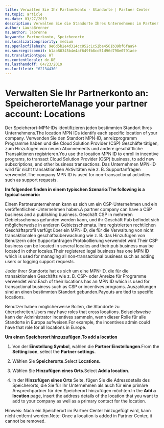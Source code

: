 ```yaml
---
title: Verwalten Sie Ihr Partnerkonto - Standorte | Partner Center
ms.topic: article
ms.date: 03/27/2019
description: Verwalten Sie die Standorte Ihres Unternehmens im Partner Center
author: LauraBrenner
ms.author: labrenne
keywords: Partnerkonto, Speicherorte
ms.localizationpriority: medium
ms.openlocfilehash: 9e6d5b2e4d314cc852c1c52ba4561b39bf6faa94
ms.sourcegitcommit: b1ab80345b4e4af649fb8cc51d96d798e0791ade
ms.translationtype: HT
ms.contentlocale: de-DE
ms.lasthandoff: 04/23/2019
ms.locfileid: "62134430"
---
```

# <a name="manage-your-partner-account-locations"></a><span data-ttu-id="dc197-104">Verwalten Sie Ihr Partnerkonto an: Speicherorte</span><span class="sxs-lookup"><span data-stu-id="dc197-104">Manage your partner account: Locations</span></span>

<span data-ttu-id="dc197-105">Der Speicherort-MPN-IDs identifizieren jeden bestimmten Standort Ihres Unternehmens.</span><span class="sxs-lookup"><span data-stu-id="dc197-105">The location MPN IDs identify each specific location of your company.</span></span> <span data-ttu-id="dc197-106">Verwenden Sie den Standort MPN-ID, anreizprogramm Programme haben und die Cloud Solution Provider (CSP) Geschäfte tätigen, zum Hinzufügen von neuen Abonnements und andere geschäftliche Transaktionen registrieren.</span><span class="sxs-lookup"><span data-stu-id="dc197-106">You use the location MPN ID to enroll in incentive programs, to transact Cloud Solution Provider (CSP) business, to add new subscriptions, and other business transactions.</span></span> <span data-ttu-id="dc197-107">Das Unternehmen MPN-ID wird für nicht transaktionalen Aktivitäten wie z. B. Supportanfragen verwendet.</span><span class="sxs-lookup"><span data-stu-id="dc197-107">The company MPN ID is used for non-transactional activities such as support requests.</span></span>

<span data-ttu-id="dc197-108">**Im folgenden finden in einem typischen Szenario:**</span><span class="sxs-lookup"><span data-stu-id="dc197-108">**The following is a typical scenario:**</span></span> 

<span data-ttu-id="dc197-109">Einem Partnerunternehmen kann es sich um ein CSP-Unternehmen und ein veröffentlichen-Unternehmen haben.</span><span class="sxs-lookup"><span data-stu-id="dc197-109">A partner company can have a CSP business and a publishing business.</span></span> <span data-ttu-id="dc197-110">Geschäft CSP in mehreren Gebietsschemas gefunden werden kann, und ihr Geschäft Pub befindet sich möglicherweise in anderen Gebietsschemata. Ihre registrierten rechtlichen Geschäftsprofil verfügt über ein MPN-ID, die für die Verwaltung von nicht transaktionalen geschäftsüberwachung wie z. B. das Hinzufügen von Benutzern oder Supportanfragen Protokollierung verwendet wird.</span><span class="sxs-lookup"><span data-stu-id="dc197-110">Their CSP business can be located in several locales and their pub business may be located in other locales.Their registered legal business has one MPN ID which is used for managing all non-transactional business such as adding users or logging support requests.</span></span> 

<span data-ttu-id="dc197-111">Jeder ihrer Standorte hat es sich um eine MPN-ID, die für die transaktionalen Geschäfts wie z. B. CSP- oder Anreize für Programme verwendet wird.</span><span class="sxs-lookup"><span data-stu-id="dc197-111">Each of their locations has an MPN ID which is used for transactional business such as CSP or incentives programs.</span></span> <span data-ttu-id="dc197-112">Auszahlungen sind an einen bestimmten Standort gebunden.</span><span class="sxs-lookup"><span data-stu-id="dc197-112">Payouts are tied to specific locations.</span></span>

<span data-ttu-id="dc197-113">Benutzer haben möglicherweise Rollen, die Standorte zu überschreiten.</span><span class="sxs-lookup"><span data-stu-id="dc197-113">Users may have roles that cross locations.</span></span> <span data-ttu-id="dc197-114">Beispielsweise kann der Administrator Incentives sammeln, wenn dieser Rolle für alle Standorte in Europa aufweisen.</span><span class="sxs-lookup"><span data-stu-id="dc197-114">For example, the incentives admin could have that role for all locations in Europe.</span></span>

<span data-ttu-id="dc197-115">**Um einen Speicherort hinzuzufügen.**</span><span class="sxs-lookup"><span data-stu-id="dc197-115">**To add a location**</span></span>

1. <span data-ttu-id="dc197-116">Von der **Einstellung Symbol**, wählen die **Partner Einstellungen**.</span><span class="sxs-lookup"><span data-stu-id="dc197-116">From the **Setting icon**, select the **Partner settings**.</span></span> 

2. <span data-ttu-id="dc197-117">Wählen Sie **Speicherorte.**</span><span class="sxs-lookup"><span data-stu-id="dc197-117">Select **Locations.**</span></span>

3. <span data-ttu-id="dc197-118">Wählen Sie **Hinzufügen eines Orts**.</span><span class="sxs-lookup"><span data-stu-id="dc197-118">Select **Add a location**.</span></span>  

4. <span data-ttu-id="dc197-119">In der **Hinzufügen eines Orts** Seite, fügen Sie die Adressdetails des Speicherorts, die Sie für Ihr Unternehmen als auch für eine primäre Ansprechpartner für den Speicherort hinzufügen möchten.</span><span class="sxs-lookup"><span data-stu-id="dc197-119">In the **Add a location** page, insert the address details of the location that you want to add to your company as well as a primary contact for the location.</span></span>

<span data-ttu-id="dc197-120">Hinweis: Nach ein Speicherort im Partner Center hinzugefügt wird, kann nicht entfernt werden.</span><span class="sxs-lookup"><span data-stu-id="dc197-120">Note: Once a location is added in Partner Center, it cannot be removed.</span></span>

